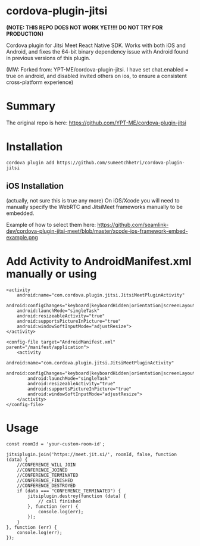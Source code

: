# cordova-plugin-jitsi


**(NOTE: THIS REPO DOES NOT WORK YET!!!! DO NOT TRY FOR PRODUCTION)**


Cordova plugin for Jitsi Meet React Native SDK. Works with both iOS and Android, and fixes the 64-bit binary dependency issue with Android found in previous versions of this plugin.

(MW: Forked from: YPT-ME/cordova-plugin-jitsi. I have set chat.enabled = true on android, and disabled invited others on ios, to ensure a consistent cross-platform experience)


# Summary 
The original repo is here: https://github.com/YPT-ME/cordova-plugin-jitsi

# Installation
`cordova plugin add https://github.com/sumeetchhetri/cordova-plugin-jitsi`

## iOS Installation
(actually, not sure this is true any more) On iOS/Xcode you will need to manually specify the WebRTC and JitsiMeet frameworks manually to be embedded.

Example of how to select them here: https://github.com/seamlink-dev/cordova-plugin-jitsi-meet/blob/master/xcode-ios-framework-embed-example.png

# Add Activity to AndroidManifest.xml manually or using 
```
<activity
    android:name="com.cordova.plugin.jitsi.JitsiMeetPluginActivity"
    android:configChanges="keyboard|keyboardHidden|orientation|screenLayout|screenSize|smallestScreenSize"
    android:launchMode="singleTask"
    android:resizeableActivity="true"
    android:supportsPictureInPicture="true"
    android:windowSoftInputMode="adjustResize">
</activity>
```
```
<config-file target="AndroidManifest.xml" parent="/manifest/application">
    <activity
        android:name="com.cordova.plugin.jitsi.JitsiMeetPluginActivity"
        android:configChanges="keyboard|keyboardHidden|orientation|screenLayout|screenSize|smallestScreenSize"
        android:launchMode="singleTask"
        android:resizeableActivity="true"
        android:supportsPictureInPicture="true"
        android:windowSoftInputMode="adjustResize">
    </activity>
</config-file>

```

# Usage
```
const roomId = 'your-custom-room-id';

jitsiplugin.join('https://meet.jit.si/', roomId, false, function (data) {
    //CONFERENCE_WILL_JOIN
    //CONFERENCE_JOINED
    //CONFERENCE_TERMINATED
    //CONFERENCE_FINISHED
    //CONFERENCE_DESTROYED
    if (data === "CONFERENCE_TERMINATED") {
        jitsiplugin.destroy(function (data) {
            // call finished
        }, function (err) {
            console.log(err);
        });
    }
}, function (err) {
    console.log(err);
});
```
